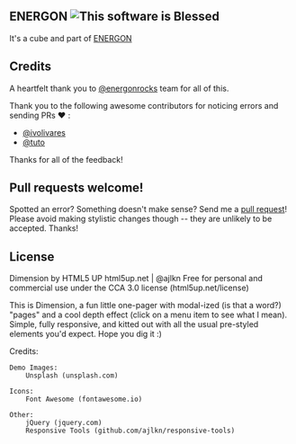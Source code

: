 ## ENERGON ![This software is Blessed](https://img.shields.io/badge/blessed-100%25-770493.svg)
It's a cube and part of [ENERGON](https://energon.cloud)

## Credits

A heartfelt thank you to [@energonrocks](https://github.com/energonrocks) team for all of this.

Thank you to the following awesome contributors for noticing errors and sending
PRs :heart: :

- [@ivolivares](https://github.com/ivolivares)
- [@tuto](https://github.com/tuto)

Thanks for all of the feedback!


## Pull requests welcome!

Spotted an error? Something doesn't make sense? Send me a [pull
request](https://github.com/energonrocks/website/pulls)! Please avoid making
stylistic changes though -- they are unlikely to be accepted. Thanks!

## License

Dimension by HTML5 UP
html5up.net | @ajlkn
Free for personal and commercial use under the CCA 3.0 license (html5up.net/license)


This is Dimension, a fun little one-pager with modal-ized (is that a word?) "pages"
and a cool depth effect (click on a menu item to see what I mean). Simple, fully
responsive, and kitted out with all the usual pre-styled elements you'd expect.
Hope you dig it :)

Credits:

	Demo Images:
		Unsplash (unsplash.com)

	Icons:
		Font Awesome (fontawesome.io)

	Other:
		jQuery (jquery.com)
		Responsive Tools (github.com/ajlkn/responsive-tools)
